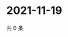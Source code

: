 # 2021-11-19

共 0 条

<!-- BEGIN WEIBO -->
<!-- 最后更新时间 Fri Nov 19 2021 13:10:18 GMT+0800 (China Standard Time) -->

<!-- END WEIBO -->
